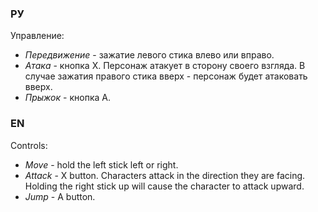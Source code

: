### РУ
Управление:
- *Передвижение* - зажатие левого стика влево или вправо.
- *Атака* - кнопка Х. Персонаж атакует в сторону своего взгляда. В случае зажатия правого стика вверх - персонаж будет атаковать вверх.
- *Прыжок* - кнопка А.

### EN
Controls:
- *Move* - hold the left stick left or right.
- *Attack* - X button. Characters attack in the direction they are facing. Holding the right stick up will cause the character to attack upward.
- *Jump* - A button.
